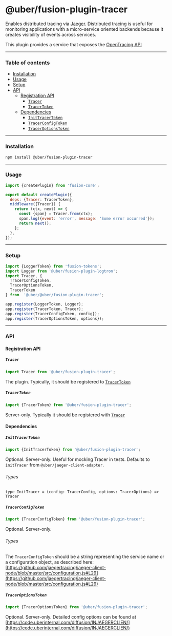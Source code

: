 # @uber/fusion-plugin-tracer

Enables distributed tracing via [Jaeger](https://github.com/jaegertracing/jaeger). Distributed tracing is useful for monitoring applications with a micro-service oriented backends because it creates visibility of events across services.

This plugin provides a service that exposes the [OpenTracing API](https://github.com/opentracing/opentracing-javascript)

---

### Table of contents

* [Installation](#installation)
* [Usage](#usage)
* [Setup](#setup)
* [API](#api)
  * [Registration API](#registration-api)
    * [`Tracer`](#tracer)
    * [`TracerToken`](#tracertoken)
  * [Dependencies](#dependencies)
    * [`InitTracerToken`](#tracertoken)
    * [`TracerConfigToken`](#tracerconfigtoken)
    * [`TracerOptionsToken`](#traceroptionstoken)

---

### Installation

```
npm install @uber/fusion-plugin-tracer
```

---

### Usage

```js
import {createPlugin} from 'fusion-core';

export default createPlugin({
  deps: {Tracer: TracerToken},
  middleware({Tracer}) {
    return (ctx, next) => {
      const {span} = Tracer.from(ctx);
      span.log({event: 'error', message: 'Some error occurred'});
      return next();
    };
  },
});
```

---

### Setup

```js
import {LoggerToken} from 'fusion-tokens';
import Logger from '@uber/fusion-plugin-logtron';
import Tracer, {
  TracerConfigToken,
  TracerOptionsToken,
  TracerToken
} from  '@uber/@uber/fusion-plugin-tracer';

app.register(LoggerToken, Logger);
app.register(TracerToken, Tracer);
app.register(TracerConfigToken, config});
app.register(TracerOptionsToken, options});
```

---

### API

#### Registration API

##### `Tracer`

```js
import Tracer from '@uber/fusion-plugin-tracer';
```

The plugin. Typically, it should be registered to [`TracerToken`](#tracertoken)

##### `TracerToken`

```js
import {TracerToken} from '@uber/fusion-plugin-tracer';
```

Server-only. Typically it should be registered with [`Tracer`](#tracer)

#### Dependencies

##### `InitTracerToken`

```js
import {InitTracerToken} from '@uber/fusion-plugin-tracer';
```

Optional. Server-only. Useful for mocking Tracer in tests. Defaults to `initTracer` from `@uber/jaeger-client-adapter`.

###### Types

```flow
type InitTracer = (config: TracerConfig, options: TracerOptions) => Tracer
```

##### `TracerConfigToken`

```js
import {TracerConfigToken} from '@uber/fusion-plugin-tracer';
```

Optional. Server-only.

###### Types

The `TracerConfigToken` should be a string representing the service name or a configuration object, as described here: [https://github.com/jaegertracing/jaeger-client-node/blob/master/src/configuration.js#L29](https://github.com/jaegertracing/jaeger-client-node/blob/master/src/configuration.js#L29)

##### `TracerOptionsToken`

```js
import {TracerOptionsToken} from '@uber/fusion-plugin-tracer';
```

Optional. Server-only. Detailed config options can be found at [https://code.uberinternal.com/diffusion/INJAEGERCLIEN/](https://code.uberinternal.com/diffusion/INJAEGERCLIEN/)
